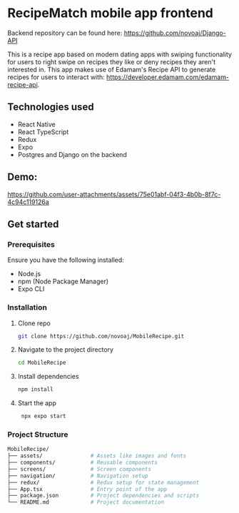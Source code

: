 # RecipeMatch mobile app frontend
Backend repository can be found here: https://github.com/novoaj/Django-API

This is a recipe app based on modern dating apps with swiping functionality for users to right swipe on recipes they like or deny recipes they aren't interested in. This app makes use of Edamam's Recipe API to generate recipes for users to interact with: https://developer.edamam.com/edamam-recipe-api. 

## Technologies used
- React Native
- React TypeScript
- Redux
- Expo
- Postgres and Django on the backend

## Demo:
https://github.com/user-attachments/assets/75e01abf-04f3-4b0b-8f7c-4c94c119126a

## Get started

### Prerequisites

Ensure you have the following installed:

- Node.js
- npm (Node Package Manager)
- Expo CLI

### Installation
1. Clone repo
   ```bash
   git clone https://github.com/novoaj/MobileRecipe.git
   ```
2. Navigate to the project directory
   ```bash
   cd MobileRecipe
   ```
3. Install dependencies
   ```bash
   npm install
   ```
4. Start the app
   ```bash
    npx expo start
   ```

### Project Structure
```bash
MobileRecipe/
├── assets/               # Assets like images and fonts
├── components/           # Reusable components
├── screens/              # Screen components
├── navigation/           # Navigation setup
├── redux/                # Redux setup for state management
├── App.tsx               # Entry point of the app
├── package.json          # Project dependencies and scripts
└── README.md             # Project documentation
```


